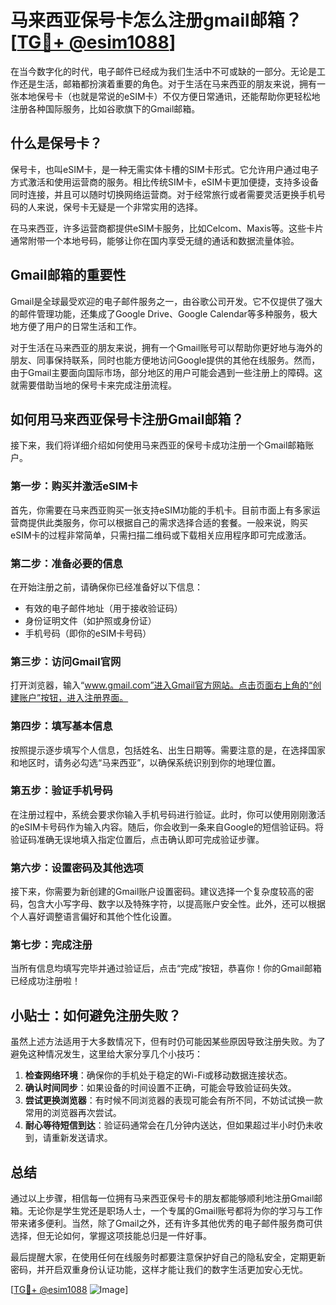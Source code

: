 # 马来西亚保号卡怎么注册gmail邮箱？[[TG💪+ @esim1088](https://t.me/s/esim1088)]

在当今数字化的时代，电子邮件已经成为我们生活中不可或缺的一部分。无论是工作还是生活，邮箱都扮演着重要的角色。对于生活在马来西亚的朋友来说，拥有一张本地保号卡（也就是常说的eSIM卡）不仅方便日常通讯，还能帮助你更轻松地注册各种国际服务，比如谷歌旗下的Gmail邮箱。

## 什么是保号卡？

保号卡，也叫eSIM卡，是一种无需实体卡槽的SIM卡形式。它允许用户通过电子方式激活和使用运营商的服务。相比传统SIM卡，eSIM卡更加便捷，支持多设备同时连接，并且可以随时切换网络运营商。对于经常旅行或者需要灵活更换手机号码的人来说，保号卡无疑是一个非常实用的选择。

在马来西亚，许多运营商都提供eSIM卡服务，比如Celcom、Maxis等。这些卡片通常附带一个本地号码，能够让你在国内享受无缝的通话和数据流量体验。

## Gmail邮箱的重要性

Gmail是全球最受欢迎的电子邮件服务之一，由谷歌公司开发。它不仅提供了强大的邮件管理功能，还集成了Google Drive、Google Calendar等多种服务，极大地方便了用户的日常生活和工作。

对于生活在马来西亚的朋友来说，拥有一个Gmail账号可以帮助你更好地与海外的朋友、同事保持联系，同时也能方便地访问Google提供的其他在线服务。然而，由于Gmail主要面向国际市场，部分地区的用户可能会遇到一些注册上的障碍。这就需要借助当地的保号卡来完成注册流程。

## 如何用马来西亚保号卡注册Gmail邮箱？

接下来，我们将详细介绍如何使用马来西亚的保号卡成功注册一个Gmail邮箱账户。

### 第一步：购买并激活eSIM卡

首先，你需要在马来西亚购买一张支持eSIM功能的手机卡。目前市面上有多家运营商提供此类服务，你可以根据自己的需求选择合适的套餐。一般来说，购买eSIM卡的过程非常简单，只需扫描二维码或下载相关应用程序即可完成激活。

### 第二步：准备必要的信息

在开始注册之前，请确保你已经准备好以下信息：

- 有效的电子邮件地址（用于接收验证码）
- 身份证明文件（如护照或身份证）
- 手机号码（即你的eSIM卡号码）

### 第三步：访问Gmail官网

打开浏览器，输入“www.gmail.com”进入Gmail官方网站。点击页面右上角的“创建账户”按钮，进入注册界面。

### 第四步：填写基本信息

按照提示逐步填写个人信息，包括姓名、出生日期等。需要注意的是，在选择国家和地区时，请务必勾选“马来西亚”，以确保系统识别到你的地理位置。

### 第五步：验证手机号码

在注册过程中，系统会要求你输入手机号码进行验证。此时，你可以使用刚刚激活的eSIM卡号码作为输入内容。随后，你会收到一条来自Google的短信验证码。将验证码准确无误地填入指定位置后，点击确认即可完成验证步骤。

### 第六步：设置密码及其他选项

接下来，你需要为新创建的Gmail账户设置密码。建议选择一个复杂度较高的密码，包含大小写字母、数字以及特殊字符，以提高账户安全性。此外，还可以根据个人喜好调整语言偏好和其他个性化设置。

### 第七步：完成注册

当所有信息均填写完毕并通过验证后，点击“完成”按钮，恭喜你！你的Gmail邮箱已经成功注册啦！

## 小贴士：如何避免注册失败？

虽然上述方法适用于大多数情况下，但有时仍可能因某些原因导致注册失败。为了避免这种情况发生，这里给大家分享几个小技巧：

1. **检查网络环境**：确保你的手机处于稳定的Wi-Fi或移动数据连接状态。
2. **确认时间同步**：如果设备的时间设置不正确，可能会导致验证码失效。
3. **尝试更换浏览器**：有时候不同浏览器的表现可能会有所不同，不妨试试换一款常用的浏览器再次尝试。
4. **耐心等待短信到达**：验证码通常会在几分钟内送达，但如果超过半小时仍未收到，请重新发送请求。

## 总结

通过以上步骤，相信每一位拥有马来西亚保号卡的朋友都能够顺利地注册Gmail邮箱。无论你是学生党还是职场人士，一个专属的Gmail账号都将为你的学习与工作带来诸多便利。当然，除了Gmail之外，还有许多其他优秀的电子邮件服务商可供选择，但无论如何，掌握这项技能总归是一件好事。

最后提醒大家，在使用任何在线服务时都要注意保护好自己的隐私安全，定期更新密码，并开启双重身份认证功能，这样才能让我们的数字生活更加安心无忧。

[[TG💪+ @esim1088](https://t.me/s/esim1088) ![Image](https://i.postimg.cc/4NQfJmqS/Snipaste-2025-05-13-00-14-12.png)]